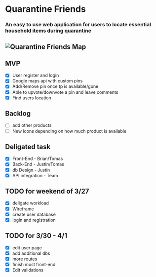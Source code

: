 # Quarantine Friends
### An easy to use web application for users to locate essential household items during quarantine
![Quarantine Friends Map](https://i.ibb.co/xHyXd0S/display.png)
---
## MVP

* [x] User register and login
* [x] Google maps api with custom pins
* [x] Add/Remove pin once tp is available/gone
* [x] Able to upvote/downvote a pin and leave comments
* [x] Find users location

## Backlog
* [ ] add other products
* [ ] New icons depending on how much product is available

## Deligated task
* [x] Front-End - Brian/Tomas 
* [x] Back-End - Justin/Tomas
* [x] db Design - Justin
* [x] API integration - Team

## TODO for weekend of 3/27
* [x] deligate workload
* [x] Wireframe
* [x] create user database
* [x] login and registration

## TODO for 3/30 - 4/1
* [x] edit user page
* [x] add additional dbs
* [x] more routes 
* [x] finish most front-end
* [x] Edit validations
